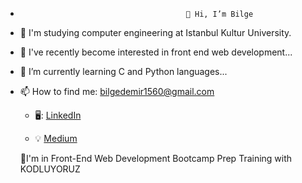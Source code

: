 -                                          👋 Hi, I’m Bilge
- 🏫 I'm studying computer engineering at Istanbul Kultur University.
- 👀 I've recently become interested in front end web development...
- 🌱 I’m currently learning C and Python languages...
- 📫 How to find me: bilgedemir1560@gmail.com
  - 🖥️: [LinkedIn](https://www.linkedin.com/in/bilge-demir/)
  
  - :bulb: [Medium ](https://medium.com/@bilgedemirr)
  
  
  🚀I'm in Front-End Web Development Bootcamp Prep Training with KODLUYORUZ
  
  <!---[![Top Langs](https://github-readme-stats.vercel.app/api/top-langs/?username=bilgedemir)](https://github.com/bilgedemir/github-readme-stats)--->


<!---
bilgedemir/bilgedemir is a ✨ special ✨ repository because its `README.md` (this file) appears on your GitHub profile.
You can click the Preview link to take a look at your changes.
--->

